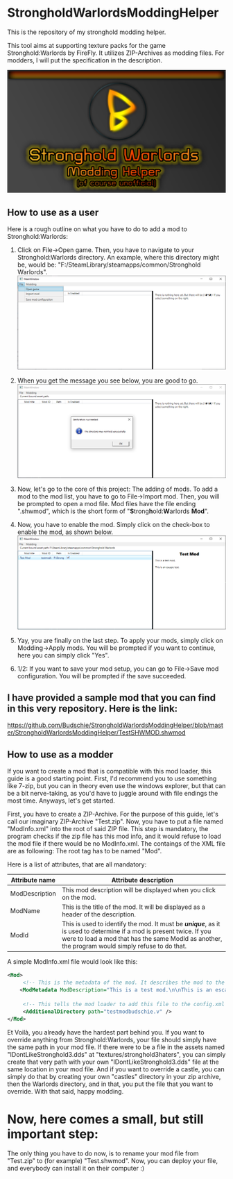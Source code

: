 # StrongholdWarlordsModdingHelper
This is the repository of my stronghold modding helper.

This tool aims at supporting texture packs for the game Stronghold:Warlords by FireFly.
It utilizes ZIP-Archives as modding files. For modders, I will put the specification in the description.

![Logo](https://raw.githubusercontent.com/Budschie/StrongholdWarlordsModdingHelper/master/StrongholdWarlordsModdingHelper/Images/BudschieModdingTool.png)

## How to use as a user
Here is a rough outline on what you have to do to add a mod to Stronghold:Warlords:
1. Click on File->Open game. Then, you have to navigate to your Stronghold:Warlords directory. An example, where this directory might be, would be:
   "F:/SteamLibrary/steamapps/common/Stronghold Warlords".
   ![File->Open](https://raw.githubusercontent.com/Budschie/StrongholdWarlordsModdingHelper/master/StrongholdWarlordsModdingHelper/Images/OpenImage.png)

2. When you get the message you see below, you are good to go.
   ![The directory was verified successfully.](https://raw.githubusercontent.com/Budschie/StrongholdWarlordsModdingHelper/master/StrongholdWarlordsModdingHelper/Images/SuccessfullyOpened.png)
3. Now, let's go to the core of this project: The adding of mods. To add a mod to the mod list, you have to
   go to File->Import mod. Then, you will be prompted to open a mod file. Mod files have the file ending ".shwmod",
   which is the short form of "**S**trong**h**old:**W**arlords **Mod**".

4. Now, you have to enable the mod. Simply click on the check-box to enable the mod, as shown below.
   ![Checkbox on Column "Is Enabled"](https://raw.githubusercontent.com/Budschie/StrongholdWarlordsModdingHelper/master/StrongholdWarlordsModdingHelper/Images/Checkbox.png)
   
5. Yay, you are finally on the last step. To apply your mods, simply click on Modding->Apply mods. You will be prompted if you
   want to continue, here you can simply click "Yes".
   
5. 1/2: If you want to save your mod setup, you can go to File->Save mod configuration. You will be prompted if the save succeeded.

## I have provided a sample mod that you can find in this very repository. Here is the link:
https://github.com/Budschie/StrongholdWarlordsModdingHelper/blob/master/StrongholdWarlordsModdingHelper/TestSHWMOD.shwmod

## How to use as a modder
If you want to create a mod that is compatible with this mod loader, this guide is a good starting point.
First, I'd recommend you to use something like 7-zip, but you can in theory even use the windows explorer, but
that can be a bit nerve-taking, as you'd have to juggle around with file endings the most time. Anyways, let's get started.

First, you have to create a ZIP-Archive. For the purpose of this guide, let's call our imaginary ZIP-Archive "Test.zip".
Now, you have to put a file named "ModInfo.xml" into the root of said ZIP file. This step is mandatory, the program checks
if the zip file has this mod info, and it would refuse to load the mod file if there would be no ModInfo.xml.
The contaings of the XML file are as following:
The root tag has to be named "Mod".

Here is a list of attributes, that are all mandatory:

Attribute name | Attribute description
-------------- | ----------------------
ModDescription | This mod description will be displayed when you click on the mod. 
ModName | This is the title of the mod. It will be displayed as a header of the description.
ModId | This is used to identify the mod. It must be ***unique***, as it is used to determine if a mod is present twice. If you were to load a mod that has the same ModId as another, the program would simply refuse to do that.

A simple ModInfo.xml file would look like this:
```XML
<Mod>
     <!-- This is the metadata of the mod. It describes the mod to the user, and also contains the mod id. -->
    <ModMetadata ModDescription="This is a test mod.\n\nThis is an escape test." ModName="Test Mod" ModId="testmodbudschie"/>
   
     <!-- This tells the mod loader to add this file to the config.xml file. Remember that there should be this very file present in the root of the archive. The name should be unique, so that this file won't be overridden by another. -->
     <AdditionalDirectory path="testmodbudschie.v" />
</Mod>
```
Et Voilà, you already have the hardest part behind you. If you want to override anything from Stronghold:Warlords, your file should simply have the same path in your mod file. If there were to be a file in the assets named "IDontLikeStronghold3.dds" at "textures/stronghold3haters", you can simply create that very path with your own "IDontLikeStronghold3.dds" file at the same location in your mod file. And if you want to override a castle, you can simply do that by creating your own "castles" directory in your zip archive, then the Warlords directory, and in that, you put the file that you want to override. With that said, happy modding.

# Now, here comes a small, but still important step:
The only thing you have to do now, is to rename your mod file from "Test.zip" to (for example) "Test.shwmod". Now, you can deploy your file, and everybody
can install it on their computer :)

